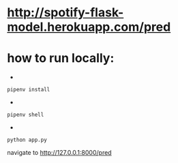 
# http://spotify-flask-model.herokuapp.com/pred

# how to run locally:

-
```pipenv install```

-
```pipenv shell```

-
```python app.py```

 navigate to http://127.0.0.1:8000/pred